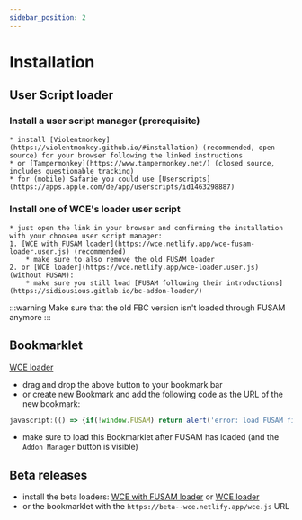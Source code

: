 ```yaml
---
sidebar_position: 2
---
```


# Installation

## User Script loader

### Install a user script manager (prerequisite)

    * install [Violentmonkey](https://violentmonkey.github.io/#installation) (recommended, open source) for your browser following the linked instructions 
    * or [Tampermonkey](https://www.tampermonkey.net/) (closed source, includes questionable tracking)
    * for (mobile) Safarie you could use [Userscripts](https://apps.apple.com/de/app/userscripts/id1463298887)

### Install one of WCE's loader user script

    * just open the link in your browser and confirming the installation with your choosen user script manager:
    1. [WCE with FUSAM loader](https://wce.netlify.app/wce-fusam-loader.user.js) (recommended)
        * make sure to also remove the old FUSAM loader
    2. or [WCE loader](https://wce.netlify.app/wce-loader.user.js) (without FUSAM):
        * make sure you still load [FUSAM following their introductions](https://sidiousious.gitlab.io/bc-addon-loader/)

:::warning
Make sure that the old FBC version isn't loaded through FUSAM anymore
:::

## Bookmarklet

<a class="button button--primary button--block" href="javascript:(() => {if(!window.FUSAM) return alert('error: load FUSAM first!'); let s = document.body.appendChild(document.createElement('script')); s.type= 'module'; s.src='https://wce.netlify.app/wce.js';})();">WCE loader</a>

* drag and drop the above button to your bookmark bar
* or create new Bookmark and add the following code as the URL of the new bookmark:
```js
javascript:(() => {if(!window.FUSAM) return alert('error: load FUSAM first!'); let s = document.body.appendChild(document.createElement('script')); s.type= 'module'; s.src='https://wce.netlify.app/wce.js';})();
```
* make sure to load this Bookmarklet after FUSAM has loaded (and the `Addon Manager` button is visible)

## Beta releases

* install the beta loaders: [WCE with FUSAM loader](https://beta--wce.netlify.app/wce-fusam-loader.user.js) or [WCE loader](https://beta--wce.netlify.app/wce-loader.user.js)
* or the bookmarklet with the `https://beta--wce.netlify.app/wce.js` URL